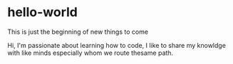 # hello-world
This is just the beginning of new things to come 

Hi,
I'm passionate about learning how to code, I like to share my knowldge with like minds
especially whom we route thesame path.
